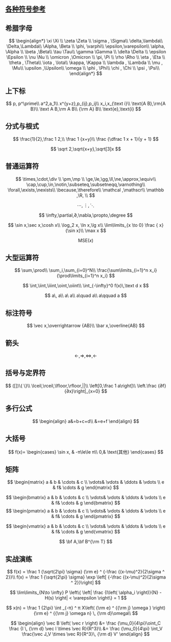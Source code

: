 ##  [各种符号参考](https://blog.csdn.net/LCCFlccf/article/details/89643585)
## 希腊字母

$$
\begin{align*}
\xi \Xi \\
\zeta \Zeta \\
\sigma , \Sigma\\
\delta,\lambda\\
\Delta,\Lambda\\
\Alpha, \Beta \\
\phi, \varphi\\
\epsilon,\varepsilon\\
\alpha, \Alpha \\
\beta ,\Beta\\
\tau \Tau\\
\gamma \Gamma \\
\delta \Delta \\
\epsilon \Epsilon \\
\nu \Nu \\
\omicron ,\Omicron \\
\pi, \Pi  \\
\rho \Rho \\
\eta , \Eta \\
\theta , \Theta\\
\iota , \Iota\\
\kappa, \Kappa \\
\lambda , \Lambda \\
\mu , \Mu\\ 
\upsilon ,\Upsilon\\
\omega \\
\phi , \Phi\\
\chi , \Chi \\
\psi , \Psi\\
\end{align*}
$$



## 上下标

$$
p, p^\prime\\
a^2,a_1\\
x^{y+z},p_{ij},p_ij\\
x_i,x_{\text i}\\
\text{A B},\rm{A B}\\
\text A B,\rm A B\\
{\rm A} B\\
\text{e},\text{i}
$$



## 分式与根式

$$
\frac{1}{2},\frac 1 2,\\
\frac 1 {x+y}\\
\frac {\dfrac 1 x + 1}{y + 1}
$$

$$
\sqrt 2,\sqrt{x+y},\sqrt[3]x
$$



## 普通运算符

$$
\times,\cdot,\div \\
\pm,\mp \\
\ge,\le,\gg,\ll,\ne,\approx,\equiv\\
\cap,\cup,\in,\notin,\subseteq,\subsetneqq,\varnothing\\
\forall,\exists,\nexists\\
\because,\therefore\\
\mathcal ,\mathscr\\
\mathbb ,\R, \\
$$

$$
\cdots,\vdots,\ddots
$$

$$
\infty,\partial,∂,\nabla,\propto,\degree
$$

$$
\sin x,\sec x,\cosh x\\
\log_2 x, \ln x,\lg x\\
\lim\limits_{x \to 0} \frac { x}{\sin x}\\
\max x
$$

$$
\text{MSE}(x)
$$



## 大型运算符

$$
\sum,\prod\\
\sum_i,\sum_{i=0}^N\\
\frac{\sum\limits_{i=1}^n x_i}{\prod\limits_{i=1}^n x_i}
$$

$$
\int,\iint,\iiint,\oint,\oiint\\
\int_{-\infty}^0 f(x)\,\text d x
$$

$$
a\, a\\
a\ a\\
a\quad a\\
a\qquad a
$$



## 标注符号

$$
\vec x,\overrightarrow {AB}\\
\bar x,\overline{AB}
$$



## 箭头

$$
\leftarrow,\Rightarrow,\Leftrightarrow,\longleftarrow
$$



## 括号与定界符

$$
([])\{ \}\\
\lceil,\rceil,\lfloor,\rfloor,||\\
\left[0,\frac 1 a\right]\\
\left.\frac {∂f}{∂x}\right|_{x=0}
$$



## 多行公式

$$
\begin{align}
a&=b+c+d\\
&=e+f
\end{align}
$$



## 大括号

$$
f(x)=
\begin{cases}
\sin x, & -π\le\le π\\
0,& \text{其他}
\end{cases}
$$


## 矩阵

$$
\begin{matrix}
a & b & \cdots & c \\
\vdots& \vdots & \ddots & \vdots \\
e & f& \cdots & g
\end{matrix}
$$

$$
\begin{bmatrix}
a & b & \cdots & c \\
\vdots& \vdots & \ddots & \vdots \\
e & f& \cdots & g
\end{bmatrix}
$$
$$
\begin{pmatrix}
a & b & \cdots & c \\
\vdots& \vdots & \ddots & \vdots \\
e & f& \cdots & g
\end{pmatrix}
$$

$$
\begin{vmatrix}
a & b & \cdots & c \\
\vdots& \vdots & \ddots & \vdots \\
e & f& \cdots & g
\end{vmatrix}
$$

$$
\bf A,\bf B^{\rm T}
$$



## 实战演练

$$
f(x) = \frac 1 {\sqrt{2\pi} \sigma} {\rm e} ^ {-\frac {(x-\mu)^2}{2\sigma ^ 2}}\\
f(x) = \frac 1 {\sqrt{2\pi} \sigma} \exp \left[ {-\frac {(x-\mu)^2}{2\sigma ^ 2}}\right]
$$

$$
\lim\limits_{N\to \infty} P \left\{ \left| \frac {I\left( \alpha_i \right)}{N} - H(s) \right| < \varepsilon  \right\} = 1
$$

$$
x(n) = \frac 1 {2\pi} \int _{-π} ^ π X\left( {\rm e} ^ {{\rm j} \omega } \right) {\rm e} ^ {{\rm j} \omega n} \, {\rm d}\omega\\
$$

$$
\begin{align}
\vec B \left( \vec r \right) &= \frac {\mu_0}{4\pi}\oint_C \frac {I \, {\rm d} \vec l \times \vec R}{R^3}\\
&= \frac {\mu_0}{4\pi} \int_V \frac{\vec J_V \times \vec R}{R^3}\, {\rm d} V'
\end{align}
$$







